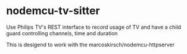 # nodemcu-tv-sitter
Use Philips TV's REST interface to record usage of TV and have a child guard controlling channels, time and duration

This is desigend to work with the marcoskirsch/nodemcu-httpserver
